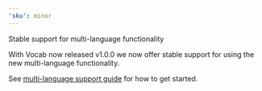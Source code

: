 ```yaml
---
'sku': minor
---
```


Stable support for multi-language functionality

With Vocab now released v1.0.0 we now offer stable support for using the new multi-language functionality.

See [multi-language support guide](https://seek-oss.github.io/sku/#/./docs/multi-language) for how to get started.
